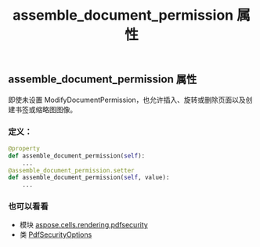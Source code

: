 ﻿---
title: assemble_document_permission 属性
second_title: Aspose.Cells for Python via .NET API 参考文献
description:
type: docs
weight: 50
url: /zh/python-net/aspose.cells.rendering.pdfsecurity/pdfsecurityoptions/assemble_document_permission/
is_root: false
---
## assemble_document_permission 属性

即使未设置 ModifyDocumentPermission，也允许插入、旋转或删除页面以及创建书签或缩略图图像。
### 定义：
```python
@property
def assemble_document_permission(self):
    ...
@assemble_document_permission.setter
def assemble_document_permission(self, value):
    ...
```

### 也可以看看
* 模块 [aspose.cells.rendering.pdfsecurity](../../)
* 类 [PdfSecurityOptions](/cells/zh/python-net/aspose.cells.rendering.pdfsecurity/pdfsecurityoptions)

